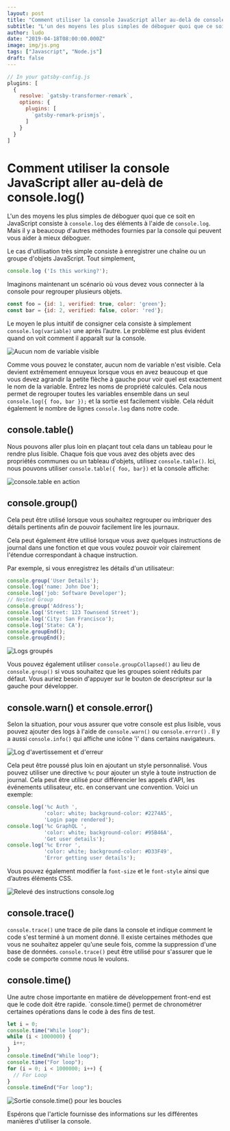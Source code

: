 ```yaml
---
layout: post
title: "Comment utiliser la console JavaScript aller au-delà de console.log()"
subtitle: "L'un des moyens les plus simples de déboguer quoi que ce soit en JavaScript consiste à `console.log` des éléments"
author: ludo
date: "2019-04-18T08:00:00.000Z"
image: img/js.png
tags: ["Javascript", "Node.js"]
draft: false
---
```


```javascript
// In your gatsby-config.js
plugins: [
  {
    resolve: `gatsby-transformer-remark`,
    options: {
      plugins: [
        `gatsby-remark-prismjs`,
      ]
    }
  }
]
```

# Comment utiliser la console JavaScript aller au-delà de console.log()

L'un des moyens les plus simples de déboguer quoi que ce soit en JavaScript consiste à `console.log` des éléments à l'aide de `console.log`. Mais il y a beaucoup d'autres méthodes fournies par la console qui peuvent vous aider à mieux déboguer.

Le cas d'utilisation très simple consiste à enregistrer une chaîne ou un groupe d'objets JavaScript. Tout simplement,

```js
console.log ('Is this working?');
```

Imaginons maintenant un scénario où vous devez vous connecter à la console pour regrouper plusieurs objets.

```js
const foo = {id: 1, verified: true, color: 'green'};
const bar = {id: 2, verified: false, color: 'red'};
```

Le moyen le plus intuitif de consigner cela consiste à simplement `console.log(variable)` une après l’autre. Le problème est plus évident quand on voit comment il apparaît sur la console.

![Aucun nom de variable visible]()

Comme vous pouvez le constater, aucun nom de variable n'est visible. Cela devient extrêmement ennuyeux lorsque vous en avez beaucoup et que vous devez agrandir la petite flèche à gauche pour voir quel est exactement le nom de la variable. Entrez les noms de propriété calculés. Cela nous permet de regrouper toutes les variables ensemble dans un seul `console.log({ foo, bar });` et la sortie est facilement visible. Cela réduit également le nombre de lignes `console.log` dans notre code.

## console.table()

Nous pouvons aller plus loin en plaçant tout cela dans un tableau pour le rendre plus lisible. Chaque fois que vous avez des objets avec des propriétés communes ou un tableau d'objets, utilisez `console.table()`. Ici, nous pouvons utiliser `console.table({ foo, bar})` et la console affiche:

![console.table en action]()

## console.group()

Cela peut être utilisé lorsque vous souhaitez regrouper ou imbriquer des détails pertinents afin de pouvoir facilement lire les journaux.

Cela peut également être utilisé lorsque vous avez quelques instructions de journal dans une fonction et que vous voulez pouvoir voir clairement l'étendue correspondant à chaque instruction.

Par exemple, si vous enregistrez les détails d'un utilisateur:

```js
console.group('User Details');
console.log('name: John Doe');
console.log('job: Software Developer');
// Nested Group
console.group('Address');
console.log('Street: 123 Townsend Street');
console.log('City: San Francisco');
console.log('State: CA');
console.groupEnd();
console.groupEnd();
```

![Logs groupés]()

Vous pouvez également utiliser `console.groupCollapsed()` au lieu de `console.group()` si vous souhaitez que les groupes soient réduits par défaut. Vous auriez besoin d'appuyer sur le bouton de descripteur sur la gauche pour développer.

## console.warn() et console.error()

Selon la situation, pour vous assurer que votre console est plus lisible, vous pouvez ajouter des logs à l'aide de `console.warn()` ou `console.error()` . Il y a aussi `console.info()` qui affiche une icône 'i' dans certains navigateurs.

![Log d'avertissement et d'erreur]()

Cela peut être poussé plus loin en ajoutant un style personnalisé. Vous pouvez utiliser une directive `%c` pour ajouter un style à toute instruction de journal. Cela peut être utilisé pour différencier les appels d'API, les événements utilisateur, etc. en conservant une convention. Voici un exemple:

```js
console.log('%c Auth ', 
            'color: white; background-color: #2274A5', 
            'Login page rendered');
console.log('%c GraphQL ', 
            'color: white; background-color: #95B46A', 
            'Get user details');
console.log('%c Error ', 
            'color: white; background-color: #D33F49', 
            'Error getting user details');
```

Vous pouvez également modifier la `font-size` et le `font-style` ainsi que d’autres éléments CSS.

![Relevé des instructions console.log]()

## console.trace()

`console.trace()` une trace de pile dans la console et indique comment le code s'est terminé à un moment donné. Il existe certaines méthodes que vous ne souhaitez appeler qu'une seule fois, comme la suppression d'une base de données. `console.trace()` peut être utilisé pour s'assurer que le code se comporte comme nous le voulons.

## console.time()

Une autre chose importante en matière de développement front-end est que le code doit être rapide. `console.time() permet de chronométrer certaines opérations dans le code à des fins de test.

```js
let i = 0;
console.time("While loop");
while (i < 1000000) {
  i++;
}
console.timeEnd("While loop");
console.time("For loop");
for (i = 0; i < 1000000; i++) {
  // For Loop
}
console.timeEnd("For loop");
```

![Sortie console.time() pour les boucles]()

Espérons que l'article fournisse des informations sur les différentes manières d'utiliser la console.
